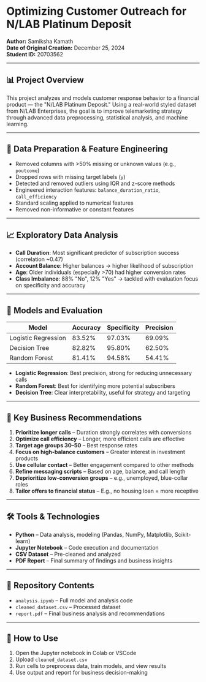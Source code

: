 # Optimizing Customer Outreach for N/LAB Platinum Deposit 

**Author:** Samiksha Kamath  
**Date of Original Creation:** December 25, 2024  
**Student ID:** 20703562

---

## 📊 Project Overview

This project analyzes and models customer response behavior to a financial product — the "N/LAB Platinum Deposit." Using a real-world styled dataset from N/LAB Enterprises, the goal is to improve telemarketing strategy through advanced data preprocessing, statistical analysis, and machine learning.

---

## 🧹 Data Preparation & Feature Engineering

- Removed columns with >50% missing or unknown values (e.g., `poutcome`)
- Dropped rows with missing target labels (`y`)
- Detected and removed outliers using IQR and z-score methods
- Engineered interaction features: `balance_duration_ratio`, `call_efficiency`
- Standard scaling applied to numerical features
- Removed non-informative or constant features

---

## 📈 Exploratory Data Analysis

- **Call Duration**: Most significant predictor of subscription success (correlation ~0.47)
- **Account Balance**: Higher balances → higher likelihood of subscription
- **Age**: Older individuals (especially >70) had higher conversion rates
- **Class Imbalance**: 88% "No", 12% "Yes" → tackled with evaluation focus on specificity and accuracy

---

## 🧠 Models and Evaluation

| Model              | Accuracy | Specificity | Precision |
|-------------------|----------|-------------|-----------|
| Logistic Regression | 83.52%   | 97.03%      | 69.09%    |
| Decision Tree       | 82.82%   | 95.80%      | 62.50%    |
| Random Forest       | 81.41%   | 94.58%      | 54.41%    |

- **Logistic Regression**: Best precision, strong for reducing unnecessary calls  
- **Random Forest**: Best for identifying more potential subscribers  
- **Decision Tree**: Clear interpretability, useful for strategy and targeting

---

## 📌 Key Business Recommendations

1. **Prioritize longer calls** – Duration strongly correlates with conversions  
2. **Optimize call efficiency** – Longer, more efficient calls are effective  
3. **Target age groups 30–50** – Best response rates  
4. **Focus on high-balance customers** – Greater interest in investment products  
5. **Use cellular contact** – Better engagement compared to other methods  
6. **Refine messaging scripts** – Based on age, balance, and call length  
7. **Deprioritize low-conversion groups** – e.g., unemployed, blue-collar roles  
8. **Tailor offers to financial status** – E.g., no housing loan = more receptive

---

## 🛠 Tools & Technologies

- **Python** – Data analysis, modeling (Pandas, NumPy, Matplotlib, Scikit-learn)
- **Jupyter Notebook** – Code execution and documentation
- **CSV Dataset** – Pre-cleaned and analyzed
- **PDF Report** – Final summary of findings and business insights

---

## 📂 Repository Contents

- `analysis.ipynb` – Full model and analysis code
- `cleaned_dataset.csv` – Processed dataset
- `report.pdf` – Final business analysis and recommendations

---

## 🚀 How to Use

1. Open the Jupyter notebook in Colab or VSCode
2. Upload `cleaned_dataset.csv`
3. Run cells to preprocess data, train models, and view results
4. Use output and report for business decision-making

